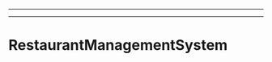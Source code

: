 ------
----------------------------------------------------------------------------------------------------
# RestaurantManagementSystem
